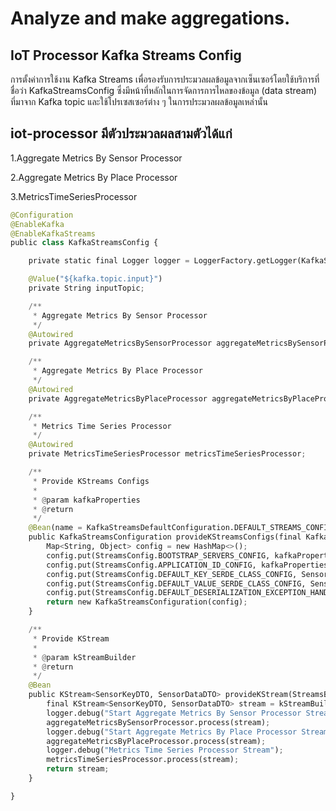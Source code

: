# Analyze and make aggregations.

## IoT Processor Kafka Streams Config
การตั้งค่าการใช้งาน Kafka Streams เพื่อรองรับการประมวลผลข้อมูลจากเซ็นเซอร์โดยใช้บริการที่ชื่อว่า KafkaStreamsConfig ซึ่งมีหน้าที่หลักในการจัดการการไหลของข้อมูล (data stream) ที่มาจาก Kafka topic และใช้โปรเซสเซอร์ต่าง ๆ ในการประมวลผลข้อมูลเหล่านั้น

## iot-processor มีตัวประมวลผลสามตัวได้แก่

1.Aggregate Metrics By Sensor Processor

2.Aggregate Metrics By Place Processor

3.MetricsTimeSeriesProcessor


``` python
@Configuration
@EnableKafka
@EnableKafkaStreams
public class KafkaStreamsConfig {

    private static final Logger logger = LoggerFactory.getLogger(KafkaStreamsConfig.class);

    @Value("${kafka.topic.input}")
    private String inputTopic;

    /**
     * Aggregate Metrics By Sensor Processor
     */
    @Autowired
    private AggregateMetricsBySensorProcessor aggregateMetricsBySensorProcessor;

    /**
     * Aggregate Metrics By Place Processor
     */
    @Autowired
    private AggregateMetricsByPlaceProcessor aggregateMetricsByPlaceProcessor;

    /**
     * Metrics Time Series Processor
     */
    @Autowired
    private MetricsTimeSeriesProcessor metricsTimeSeriesProcessor;

    /**
     * Provide KStreams Configs
     *
     * @param kafkaProperties
     * @return
     */
    @Bean(name = KafkaStreamsDefaultConfiguration.DEFAULT_STREAMS_CONFIG_BEAN_NAME)
    public KafkaStreamsConfiguration provideKStreamsConfigs(final KafkaProperties kafkaProperties) {
        Map<String, Object> config = new HashMap<>();
        config.put(StreamsConfig.BOOTSTRAP_SERVERS_CONFIG, kafkaProperties.getBootstrapServers());
        config.put(StreamsConfig.APPLICATION_ID_CONFIG, kafkaProperties.getClientId());
        config.put(StreamsConfig.DEFAULT_KEY_SERDE_CLASS_CONFIG, SensorKeySerde.class.getName());
        config.put(StreamsConfig.DEFAULT_VALUE_SERDE_CLASS_CONFIG, SensorDataSerde.class.getName());
        config.put(StreamsConfig.DEFAULT_DESERIALIZATION_EXCEPTION_HANDLER_CLASS_CONFIG, LogAndContinueExceptionHandler.class);
        return new KafkaStreamsConfiguration(config);
    }

    /**
     * Provide KStream
     *
     * @param kStreamBuilder
     * @return
     */
    @Bean
    public KStream<SensorKeyDTO, SensorDataDTO> provideKStream(StreamsBuilder kStreamBuilder) {
        final KStream<SensorKeyDTO, SensorDataDTO> stream = kStreamBuilder.stream(inputTopic);
        logger.debug("Start Aggregate Metrics By Sensor Processor Stream");
        aggregateMetricsBySensorProcessor.process(stream);
        logger.debug("Start Aggregate Metrics By Place Processor Stream");
        aggregateMetricsByPlaceProcessor.process(stream);
        logger.debug("Metrics Time Series Processor Stream");
        metricsTimeSeriesProcessor.process(stream);
        return stream;
    }

}
```   
